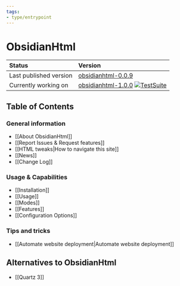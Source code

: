 ```yaml
---
tags:
- type/entrypoint
---
```


# ObsidianHtml
| Status | Version|
| :------ | :---| 
| Last published version | [obsidianhtml-0.0.9](https://pypi.org/project/obsidianhtml/) |
| Currently working on | [obsidianhtml-1.0.0](https://github.com/obsidian-html/obsidian-html)  [![TestSuite](https://github.com/obsidian-html/obsidian-html/actions/workflows/test.yml/badge.svg)](https://github.com/obsidian-html/obsidian-html/actions/workflows/test.yml)|

## Table of Contents
### General information
- [[About ObsidianHtml]]
- [[Report Issues & Request features]]
- [[HTML tweaks|How to navigate this site]]
- [[News]]
- [[Change Log]]

### Usage & Capabilities
- [[Installation]]
- [[Usage]]
- [[Modes]]
- [[Features]]
- [[Configuration Options]]

### Tips and tricks
- [[Automate website deployment|Automate website deployment]] 

## Alternatives to ObsidianHtml
- [[Quartz 3]]



